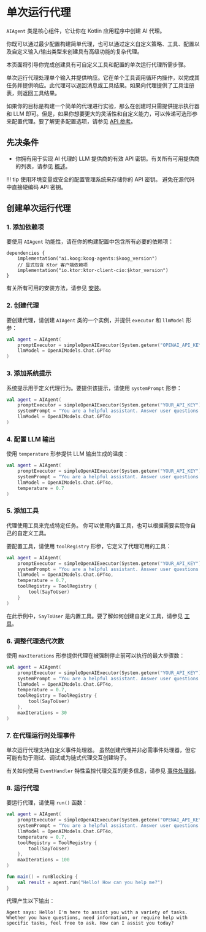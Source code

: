 # 单次运行代理

`AIAgent` 类是核心组件，它让你在 Kotlin 应用程序中创建 AI 代理。

你既可以通过最少配置构建简单代理，也可以通过定义自定义策略、工具、配置以及自定义输入/输出类型来创建具有高级功能的复杂代理。

本页面将引导你完成创建具有可自定义工具和配置的单次运行代理所需步骤。

单次运行代理处理单个输入并提供响应。它在单个工具调用循环内操作，以完成其任务并提供响应。此代理可以返回消息或工具结果。如果向代理提供了工具注册表，则返回工具结果。

如果你的目标是构建一个简单的代理进行实验，那么在创建时只需提供提示执行器和 LLM 即可。但是，如果你想要更大的灵活性和自定义能力，可以传递可选形参来配置代理。要了解更多配置选项，请参见 [API 参考](https://api.koog.ai/agents/agents-core/ai.koog.agents.core.agent/-a-i-agent/-a-i-agent.html)。

## 先决条件

- 你拥有用于实现 AI 代理的 LLM 提供商的有效 API 密钥。有关所有可用提供商的列表，请参见 [概述](index.md)。

!!! tip
    使用环境变量或安全的配置管理系统来存储你的 API 密钥。
    避免在源代码中直接硬编码 API 密钥。

## 创建单次运行代理

### 1. 添加依赖项

要使用 `AIAgent` 功能性，请在你的构建配置中包含所有必要的依赖项：

```
dependencies {
    implementation("ai.koog:koog-agents:$koog_version")
    // 显式包含 Ktor 客户端依赖项
    implementation("io.ktor:ktor-client-cio:$ktor_version")
}
```

有关所有可用的安装方法，请参见 [安装](index.md#installation)。

### 2. 创建代理 

要创建代理，请创建 `AIAgent` 类的一个实例，并提供 `executor` 和 `llmModel` 形参：

<!--- INCLUDE
import ai.koog.agents.core.agent.AIAgent
import ai.koog.prompt.executor.clients.openai.OpenAIModels
import ai.koog.prompt.executor.llms.all.simpleOpenAIExecutor
-->
```kotlin
val agent = AIAgent(
    promptExecutor = simpleOpenAIExecutor(System.getenv("OPENAI_API_KEY")),
    llmModel = OpenAIModels.Chat.GPT4o
)
```
<!--- KNIT example-single-run-01.kt -->

### 3. 添加系统提示

系统提示用于定义代理行为。要提供该提示，请使用 `systemPrompt` 形参：

<!--- INCLUDE
import ai.koog.agents.core.agent.AIAgent
import ai.koog.prompt.executor.clients.openai.OpenAIModels
import ai.koog.prompt.executor.llms.all.simpleOpenAIExecutor
-->
```kotlin
val agent = AIAgent(
    promptExecutor = simpleOpenAIExecutor(System.getenv("YOUR_API_KEY")),
    systemPrompt = "You are a helpful assistant. Answer user questions concisely.",
    llmModel = OpenAIModels.Chat.GPT4o
)
```
<!--- KNIT example-single-run-02.kt -->

### 4. 配置 LLM 输出

使用 `temperature` 形参提供 LLM 输出生成的温度：

<!--- INCLUDE
import ai.koog.agents.core.agent.AIAgent
import ai.koog.prompt.executor.clients.openai.OpenAIModels
import ai.koog.prompt.executor.llms.all.simpleOpenAIExecutor
-->
```kotlin
val agent = AIAgent(
    promptExecutor = simpleOpenAIExecutor(System.getenv("YOUR_API_KEY")),
    systemPrompt = "You are a helpful assistant. Answer user questions concisely.",
    llmModel = OpenAIModels.Chat.GPT4o,
    temperature = 0.7
)
```
<!--- KNIT example-single-run-03.kt -->

### 5. 添加工具

代理使用工具来完成特定任务。
你可以使用内置工具，也可以根据需要实现你自己的自定义工具。

要配置工具，请使用 `toolRegistry` 形参，它定义了代理可用的工具：

<!--- INCLUDE
import ai.koog.agents.core.agent.AIAgent
import ai.koog.agents.core.tools.ToolRegistry
import ai.koog.agents.ext.tool.SayToUser
import ai.koog.prompt.executor.clients.openai.OpenAIModels
import ai.koog.prompt.executor.llms.all.simpleOpenAIExecutor
-->
```kotlin
val agent = AIAgent(
    promptExecutor = simpleOpenAIExecutor(System.getenv("YOUR_API_KEY")),
    systemPrompt = "You are a helpful assistant. Answer user questions concisely.",
    llmModel = OpenAIModels.Chat.GPT4o,
    temperature = 0.7,
    toolRegistry = ToolRegistry {
        tool(SayToUser)
    }
)
```
<!--- KNIT example-single-run-04.kt -->
在此示例中，`SayToUser` 是内置工具。要了解如何创建自定义工具，请参见 [工具](tools-overview.md)。

### 6. 调整代理迭代次数

使用 `maxIterations` 形参提供代理在被强制停止前可以执行的最大步骤数：

<!--- INCLUDE
import ai.koog.agents.core.agent.AIAgent
import ai.koog.agents.core.tools.ToolRegistry
import ai.koog.agents.ext.tool.SayToUser
import ai.koog.prompt.executor.clients.openai.OpenAIModels
import ai.koog.prompt.executor.llms.all.simpleOpenAIExecutor
-->
```kotlin
val agent = AIAgent(
    promptExecutor = simpleOpenAIExecutor(System.getenv("YOUR_API_KEY")),
    systemPrompt = "You are a helpful assistant. Answer user questions concisely.",
    llmModel = OpenAIModels.Chat.GPT4o,
    temperature = 0.7,
    toolRegistry = ToolRegistry {
        tool(SayToUser)
    },
    maxIterations = 30
)
```
<!--- KNIT example-single-run-05.kt -->

### 7. 在代理运行时处理事件

单次运行代理支持自定义事件处理器。
虽然创建代理并非必需事件处理器，但它可能有助于测试、调试或为链式代理交互创建钩子。

有关如何使用 `EventHandler` 特性监控代理交互的更多信息，请参见 [事件处理器](agent-event-handlers.md)。

### 8. 运行代理

要运行代理，请使用 `run()` 函数：

<!--- INCLUDE
import ai.koog.agents.core.agent.AIAgent
import ai.koog.agents.core.tools.ToolRegistry
import ai.koog.agents.ext.tool.SayToUser
import ai.koog.prompt.executor.clients.openai.OpenAIModels
import ai.koog.prompt.executor.llms.all.simpleOpenAIExecutor
import kotlinx.coroutines.runBlocking
-->
```kotlin
val agent = AIAgent(
    promptExecutor = simpleOpenAIExecutor(System.getenv("OPENAI_API_KEY")),
    systemPrompt = "You are a helpful assistant. Answer user questions concisely.",
    llmModel = OpenAIModels.Chat.GPT4o,
    temperature = 0.7,
    toolRegistry = ToolRegistry {
        tool(SayToUser)
    },
    maxIterations = 100
)

fun main() = runBlocking {
    val result = agent.run("Hello! How can you help me?")
}
```
<!--- KNIT example-single-run-06.kt -->

代理产生以下输出：

```
Agent says: Hello! I'm here to assist you with a variety of tasks. Whether you have questions, need information, or require help with specific tasks, feel free to ask. How can I assist you today?